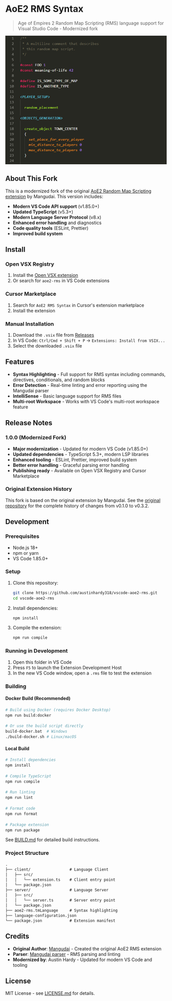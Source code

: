 # AoE2 RMS Syntax

> Age of Empires 2 Random Map Scripting (RMS) language support for Visual Studio Code - Modernized fork

![Screenshot of syntax highlighting](https://github.com/austinhardy318/vscode-aoe2-rms/blob/main/client/screenshot.png?raw=true)

## About This Fork

This is a modernized fork of the original [AoE2 Random Map Scripting extension](https://github.com/mangudai/vscode) by Mangudai. This version includes:

- **Modern VS Code API support** (v1.85.0+)
- **Updated TypeScript** (v5.3+)
- **Modern Language Server Protocol** (v8.x)
- **Enhanced error handling** and diagnostics
- **Code quality tools** (ESLint, Prettier)
- **Improved build system**

## Install

### Open VSX Registry
1. Install the [Open VSX extension](https://open-vsx.org/extension/austinhardy318/aoe2-rms)
2. Or search for `aoe2-rms` in VS Code extensions

### Cursor Marketplace
1. Search for `AoE2 RMS Syntax` in Cursor's extension marketplace
2. Install the extension

### Manual Installation
1. Download the `.vsix` file from [Releases](https://github.com/austinhardy318/vscode-aoe2-rms/releases)
2. In VS Code: `Ctrl/Cmd + Shift + P` → `Extensions: Install from VSIX...`
3. Select the downloaded `.vsix` file

## Features

- **Syntax Highlighting** - Full support for RMS syntax including commands, directives, conditionals, and random blocks
- **Error Detection** - Real-time linting and error reporting using the Mangudai parser
- **IntelliSense** - Basic language support for RMS files
- **Multi-root Workspace** - Works with VS Code's multi-root workspace feature

## Release Notes

### 1.0.0 (Modernized Fork)

- **Major modernization** - Updated for modern VS Code (v1.85.0+)
- **Updated dependencies** - TypeScript 5.3+, modern LSP libraries
- **Enhanced tooling** - ESLint, Prettier, improved build system
- **Better error handling** - Graceful parsing error handling
- **Publishing ready** - Available on Open VSX Registry and Cursor Marketplace

### Original Extension History

This fork is based on the original extension by Mangudai. See the [original repository](https://github.com/mangudai/vscode) for the complete history of changes from v0.1.0 to v0.3.2.

## Development

### Prerequisites

- Node.js 18+ 
- npm or yarn
- VS Code 1.85.0+

### Setup

1. Clone this repository:
   ```bash
   git clone https://github.com/austinhardy318/vscode-aoe2-rms.git
   cd vscode-aoe2-rms
   ```

2. Install dependencies:
   ```bash
   npm install
   ```

3. Compile the extension:
   ```bash
   npm run compile
   ```

### Running in Development

1. Open this folder in VS Code
2. Press `F5` to launch the Extension Development Host
3. In the new VS Code window, open a `.rms` file to test the extension

### Building

#### Docker Build (Recommended)
```bash
# Build using Docker (requires Docker Desktop)
npm run build:docker

# Or use the build script directly
build-docker.bat  # Windows
./build-docker.sh # Linux/macOS
```

#### Local Build
```bash
# Install dependencies
npm install

# Compile TypeScript
npm run compile

# Run linting
npm run lint

# Format code
npm run format

# Package extension
npm run package
```

See [BUILD.md](BUILD.md) for detailed build instructions.

### Project Structure

```
.
├── client/                 # Language Client
│   ├── src/
│   │   └── extension.ts    # Client entry point
│   └── package.json
├── server/                 # Language Server  
│   ├── src/
│   │   └── server.ts       # Server entry point
│   └── package.json
├── aoe2-rms.tmLanguage     # Syntax highlighting
├── language-configuration.json
└── package.json            # Extension manifest
```

## Credits

- **Original Author**: [Mangudai](https://github.com/mangudai) - Created the original AoE2 RMS extension
- **Parser**: [Mangudai parser](https://github.com/mangudai/mangudai) - RMS parsing and linting
- **Modernized by**: Austin Hardy - Updated for modern VS Code and tooling

## License

MIT License - see [LICENSE.md](LICENSE.md) for details.
